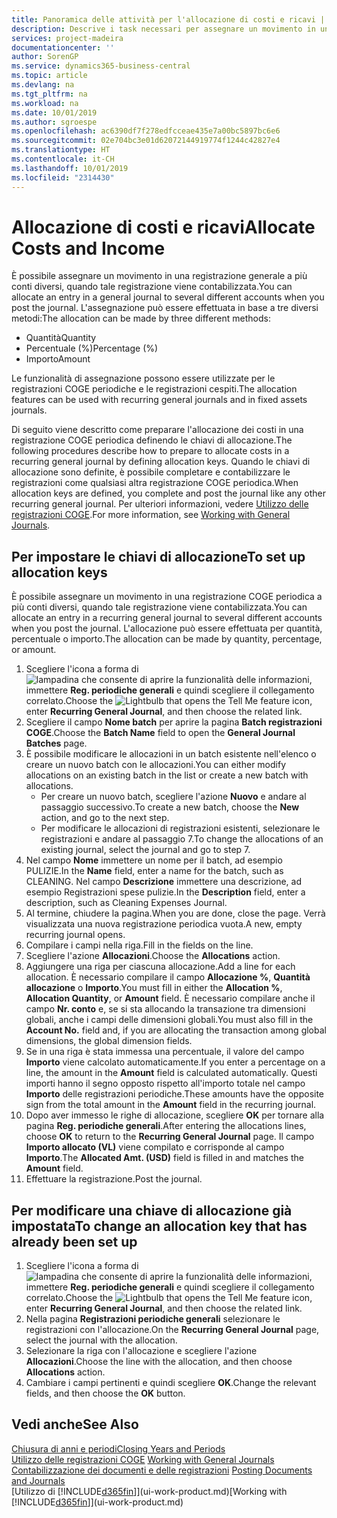 ```yaml
---
title: Panoramica delle attività per l'allocazione di costi e ricavi | Documenti Microsoft
description: Descrive i task necessari per assegnare un movimento in una registrazione COGE a più conti diversi, quando tale registrazione viene contabilizzata.
services: project-madeira
documentationcenter: ''
author: SorenGP
ms.service: dynamics365-business-central
ms.topic: article
ms.devlang: na
ms.tgt_pltfrm: na
ms.workload: na
ms.date: 10/01/2019
ms.author: sgroespe
ms.openlocfilehash: ac6390df7f278edfcceae435e7a00bc5897bc6e6
ms.sourcegitcommit: 02e704bc3e01d62072144919774f1244c42827e4
ms.translationtype: HT
ms.contentlocale: it-CH
ms.lasthandoff: 10/01/2019
ms.locfileid: "2314430"
---
```

# <a name="allocate-costs-and-income"></a><span data-ttu-id="d3a89-103">Allocazione di costi e ricavi</span><span class="sxs-lookup"><span data-stu-id="d3a89-103">Allocate Costs and Income</span></span>
<span data-ttu-id="d3a89-104">È possibile assegnare un movimento in una registrazione generale a più conti diversi, quando tale registrazione viene contabilizzata.</span><span class="sxs-lookup"><span data-stu-id="d3a89-104">You can allocate an entry in a general journal to several different accounts when you post the journal.</span></span> <span data-ttu-id="d3a89-105">L'assegnazione può essere effettuata in base a tre diversi metodi:</span><span class="sxs-lookup"><span data-stu-id="d3a89-105">The allocation can be made by three different methods:</span></span>

* <span data-ttu-id="d3a89-106">Quantità</span><span class="sxs-lookup"><span data-stu-id="d3a89-106">Quantity</span></span>
* <span data-ttu-id="d3a89-107">Percentuale (%)</span><span class="sxs-lookup"><span data-stu-id="d3a89-107">Percentage (%)</span></span>
* <span data-ttu-id="d3a89-108">Importo</span><span class="sxs-lookup"><span data-stu-id="d3a89-108">Amount</span></span>

<span data-ttu-id="d3a89-109">Le funzionalità di assegnazione possono essere utilizzate per le registrazioni COGE periodiche e le registrazioni cespiti.</span><span class="sxs-lookup"><span data-stu-id="d3a89-109">The allocation features can be used with recurring general journals and in fixed assets journals.</span></span>
<!--You can also distribute the cost or revenue of a line to an intercompany partner when you post a sales or purchase document. When you post the document, a line will be posted in your general journal, and a corresponding line will be created in the intercompany outbox.-->

<span data-ttu-id="d3a89-110">Di seguito viene descritto come preparare l'allocazione dei costi in una registrazione COGE periodica definendo le chiavi di allocazione.</span><span class="sxs-lookup"><span data-stu-id="d3a89-110">The following procedures describe how to prepare to allocate costs in a recurring general journal by defining allocation keys.</span></span> <span data-ttu-id="d3a89-111">Quando le chiavi di allocazione sono definite, è possibile completare e contabilizzare le registrazioni come qualsiasi altra registrazione COGE periodica.</span><span class="sxs-lookup"><span data-stu-id="d3a89-111">When allocation keys are defined, you complete and post the journal like any other recurring general journal.</span></span> <span data-ttu-id="d3a89-112">Per ulteriori informazioni, vedere [Utilizzo delle registrazioni COGE](ui-work-general-journals.md).</span><span class="sxs-lookup"><span data-stu-id="d3a89-112">For more information, see [Working with General Journals](ui-work-general-journals.md).</span></span>

## <a name="to-set-up-allocation-keys"></a><span data-ttu-id="d3a89-113">Per impostare le chiavi di allocazione</span><span class="sxs-lookup"><span data-stu-id="d3a89-113">To set up allocation keys</span></span>
<span data-ttu-id="d3a89-114">È possibile assegnare un movimento in una registrazione COGE periodica a più conti diversi, quando tale registrazione viene contabilizzata.</span><span class="sxs-lookup"><span data-stu-id="d3a89-114">You can allocate an entry in a recurring general journal to several different accounts when you post the journal.</span></span> <span data-ttu-id="d3a89-115">L'allocazione può essere effettuata per quantità, percentuale o importo.</span><span class="sxs-lookup"><span data-stu-id="d3a89-115">The allocation can be made by quantity, percentage, or amount.</span></span>
1. <span data-ttu-id="d3a89-116">Scegliere l'icona a forma di ![lampadina che consente di aprire la funzionalità delle informazioni](media/ui-search/search_small.png "Informazioni sull'operazione che si desidera eseguire"), immettere **Reg. periodiche generali** e quindi scegliere il collegamento correlato.</span><span class="sxs-lookup"><span data-stu-id="d3a89-116">Choose the ![Lightbulb that opens the Tell Me feature](media/ui-search/search_small.png "Tell me what you want to do") icon, enter **Recurring General Journal**, and then choose the related link.</span></span>
2. <span data-ttu-id="d3a89-117">Scegliere il campo **Nome batch** per aprire la pagina **Batch registrazioni COGE**.</span><span class="sxs-lookup"><span data-stu-id="d3a89-117">Choose the **Batch Name** field to open the **General Journal Batches** page.</span></span>
3. <span data-ttu-id="d3a89-118">È possibile modificare le allocazioni in un batch esistente nell'elenco o creare un nuovo batch con le allocazioni.</span><span class="sxs-lookup"><span data-stu-id="d3a89-118">You can either modify allocations on an existing batch in the list or create a new batch with allocations.</span></span>
   * <span data-ttu-id="d3a89-119">Per creare un nuovo batch, scegliere l'azione **Nuovo** e andare al passaggio successivo.</span><span class="sxs-lookup"><span data-stu-id="d3a89-119">To create a new batch, choose the **New** action, and go to the next step.</span></span>
   * <span data-ttu-id="d3a89-120">Per modificare le allocazioni di registrazioni esistenti, selezionare le registrazioni e andare al passaggio 7.</span><span class="sxs-lookup"><span data-stu-id="d3a89-120">To change the allocations of an existing journal, select the journal and go to step 7.</span></span>    
4. <span data-ttu-id="d3a89-121">Nel campo **Nome** immettere un nome per il batch, ad esempio PULIZIE.</span><span class="sxs-lookup"><span data-stu-id="d3a89-121">In the **Name** field, enter a name for the batch, such as CLEANING.</span></span> <span data-ttu-id="d3a89-122">Nel campo **Descrizione** immettere una descrizione, ad esempio Registrazioni spese pulizie.</span><span class="sxs-lookup"><span data-stu-id="d3a89-122">In the **Description** field, enter a description, such as Cleaning Expenses Journal.</span></span>
5. <span data-ttu-id="d3a89-123">Al termine, chiudere la pagina.</span><span class="sxs-lookup"><span data-stu-id="d3a89-123">When you are done, close the page.</span></span> <span data-ttu-id="d3a89-124">Verrà visualizzata una nuova registrazione periodica vuota.</span><span class="sxs-lookup"><span data-stu-id="d3a89-124">A new, empty recurring journal opens.</span></span>
6. <span data-ttu-id="d3a89-125">Compilare i campi nella riga.</span><span class="sxs-lookup"><span data-stu-id="d3a89-125">Fill in the fields on the line.</span></span>
7. <span data-ttu-id="d3a89-126">Scegliere l'azione **Allocazioni**.</span><span class="sxs-lookup"><span data-stu-id="d3a89-126">Choose the **Allocations** action.</span></span>
8. <span data-ttu-id="d3a89-127">Aggiungere una riga per ciascuna allocazione.</span><span class="sxs-lookup"><span data-stu-id="d3a89-127">Add a line for each allocation.</span></span> <span data-ttu-id="d3a89-128">È necessario compilare il campo **Allocazione %**, **Quantità allocazione** o **Importo**.</span><span class="sxs-lookup"><span data-stu-id="d3a89-128">You must fill in either the **Allocation %**, **Allocation Quantity**, or **Amount** field.</span></span> <span data-ttu-id="d3a89-129">È necessario compilare anche il campo **Nr. conto** e, se si sta allocando la transazione tra dimensioni globali, anche i campi delle dimensioni globali.</span><span class="sxs-lookup"><span data-stu-id="d3a89-129">You must also fill in the **Account No.** field and, if you are allocating the transaction among global dimensions, the global dimension fields.</span></span>
9. <span data-ttu-id="d3a89-130">Se in una riga è stata immessa una percentuale, il valore del campo **Importo** viene calcolato automaticamente.</span><span class="sxs-lookup"><span data-stu-id="d3a89-130">If you enter a percentage on a line, the amount in the **Amount** field is calculated automatically.</span></span> <span data-ttu-id="d3a89-131">Questi importi hanno il segno opposto rispetto all'importo totale nel campo **Importo** delle registrazioni periodiche.</span><span class="sxs-lookup"><span data-stu-id="d3a89-131">These amounts have the opposite sign from the total amount in the **Amount** field in the recurring journal.</span></span>
10. <span data-ttu-id="d3a89-132">Dopo aver immesso le righe di allocazione, scegliere **OK** per tornare alla pagina **Reg. periodiche generali**.</span><span class="sxs-lookup"><span data-stu-id="d3a89-132">After entering the allocations lines, choose **OK** to return to the **Recurring General Journal** page.</span></span> <span data-ttu-id="d3a89-133">Il campo **Importo allocato (VL)** viene compilato e corrisponde al campo **Importo**.</span><span class="sxs-lookup"><span data-stu-id="d3a89-133">The **Allocated Amt. (USD)** field is filled in and matches the **Amount** field.</span></span>
11. <span data-ttu-id="d3a89-134">Effettuare la registrazione.</span><span class="sxs-lookup"><span data-stu-id="d3a89-134">Post the journal.</span></span>

## <a name="to-change-an-allocation-key-that-has-already-been-set-up"></a><span data-ttu-id="d3a89-135">Per modificare una chiave di allocazione già impostata</span><span class="sxs-lookup"><span data-stu-id="d3a89-135">To change an allocation key that has already been set up</span></span>
1. <span data-ttu-id="d3a89-136">Scegliere l'icona a forma di ![lampadina che consente di aprire la funzionalità delle informazioni](media/ui-search/search_small.png "Informazioni sull'operazione che si desidera eseguire"), immettere **Reg. periodiche generali** e quindi scegliere il collegamento correlato.</span><span class="sxs-lookup"><span data-stu-id="d3a89-136">Choose the ![Lightbulb that opens the Tell Me feature](media/ui-search/search_small.png "Tell me what you want to do") icon, enter **Recurring General Journal**, and then choose the related link.</span></span>
2. <span data-ttu-id="d3a89-137">Nella pagina **Registrazioni periodiche generali** selezionare le registrazioni con l'allocazione.</span><span class="sxs-lookup"><span data-stu-id="d3a89-137">On the **Recurring General Journal** page, select the journal with the allocation.</span></span>
3. <span data-ttu-id="d3a89-138">Selezionare la riga con l'allocazione e scegliere l'azione **Allocazioni**.</span><span class="sxs-lookup"><span data-stu-id="d3a89-138">Choose the line with the allocation, and then choose **Allocations** action.</span></span>
4. <span data-ttu-id="d3a89-139">Cambiare i campi pertinenti e quindi scegliere **OK**.</span><span class="sxs-lookup"><span data-stu-id="d3a89-139">Change the relevant fields, and then choose the **OK** button.</span></span>

## <a name="see-also"></a><span data-ttu-id="d3a89-140">Vedi anche</span><span class="sxs-lookup"><span data-stu-id="d3a89-140">See Also</span></span>
[<span data-ttu-id="d3a89-141">Chiusura di anni e periodi</span><span class="sxs-lookup"><span data-stu-id="d3a89-141">Closing Years and Periods</span></span>](year-close-years-periods.md)  
<span data-ttu-id="d3a89-142">[Utilizzo delle registrazioni COGE](ui-work-general-journals.md)  </span><span class="sxs-lookup"><span data-stu-id="d3a89-142">[Working with General Journals](ui-work-general-journals.md)  </span></span>  
<span data-ttu-id="d3a89-143">[Contabilizzazione dei documenti e delle registrazioni](ui-post-documents-journals.md)  </span><span class="sxs-lookup"><span data-stu-id="d3a89-143">[Posting Documents and Journals](ui-post-documents-journals.md)  </span></span>  
<span data-ttu-id="d3a89-144">[Utilizzo di [!INCLUDE[d365fin](includes/d365fin_md.md)]](ui-work-product.md)</span><span class="sxs-lookup"><span data-stu-id="d3a89-144">[Working with [!INCLUDE[d365fin](includes/d365fin_md.md)]](ui-work-product.md)</span></span>
